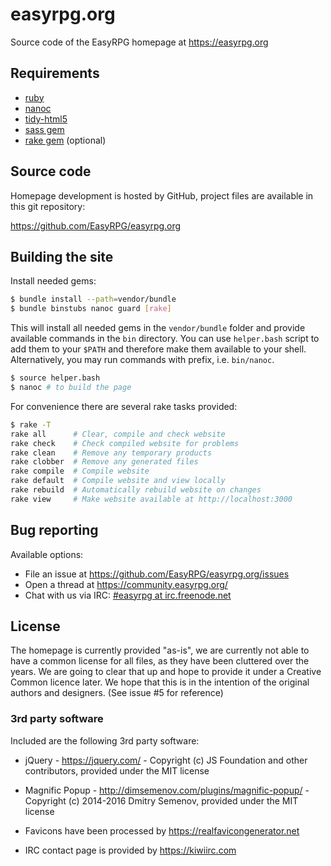 # easyrpg.org

Source code of the EasyRPG homepage at https://easyrpg.org


## Requirements

 - [ruby]
 - [nanoc]
 - [tidy-html5]
 - [sass gem]
 - [rake gem] (optional)


## Source code

Homepage development is hosted by GitHub, project files are available in this
git repository:

https://github.com/EasyRPG/easyrpg.org


## Building the site

Install needed gems:

```bash
$ bundle install --path=vendor/bundle
$ bundle binstubs nanoc guard [rake]
```

This will install all needed gems in the `vendor/bundle` folder and provide
available commands in the `bin` directory. You can use `helper.bash` script
to add them to your `$PATH` and therefore make them available to your shell.
Alternatively, you may run commands with prefix, i.e. `bin/nanoc`.

```bash
$ source helper.bash
$ nanoc # to build the page
```

For convenience there are several rake tasks provided:

```bash
$ rake -T
rake all      # Clear, compile and check website
rake check    # Check compiled website for problems
rake clean    # Remove any temporary products
rake clobber  # Remove any generated files
rake compile  # Compile website
rake default  # Compile website and view locally
rake rebuild  # Automatically rebuild website on changes
rake view     # Make website available at http://localhost:3000
```


## Bug reporting

Available options:

* File an issue at https://github.com/EasyRPG/easyrpg.org/issues
* Open a thread at https://community.easyrpg.org/
* Chat with us via IRC: [#easyrpg at irc.freenode.net]


## License

The homepage is currently provided "as-is", we are currently not able to have
a common license for all files, as they have been cluttered over the years. We
are going to clear that up and hope to provide it under a Creative Common
licence later. We hope that this is in the intention of the original authors
and designers. (See issue #5 for reference)


### 3rd party software

Included are the following 3rd party software:

* jQuery - https://jquery.com/ - Copyright (c) JS Foundation and other contributors,
  provided under the MIT license

* Magnific Popup - http://dimsemenov.com/plugins/magnific-popup/ -
  Copyright (c) 2014-2016 Dmitry Semenov, provided under the MIT license

* Favicons have been processed by https://realfavicongenerator.net

* IRC contact page is provided by https://kiwiirc.com


[#easyrpg at irc.freenode.net]: https://kiwiirc.com/nextclient/#ircs://irc.freenode.net/#easyrpg?nick=rpgguest??
[ruby]: https://www.ruby-lang.org
[nanoc]: https://nanoc.ws/
[tidy-html5]: http://www.html-tidy.org
[sass gem]: https://github.com/sass/ruby-sass
[rake gem]: https://ruby.github.io/rake/
